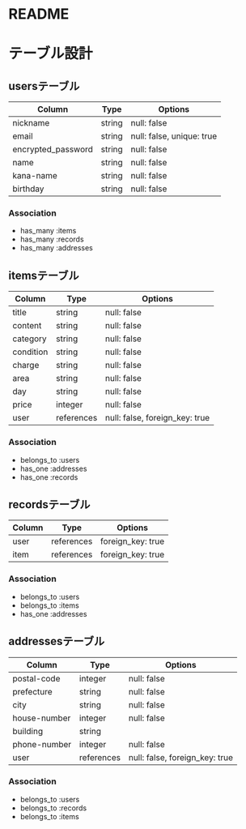 # README
# テーブル設計

## usersテーブル

| Column             | Type   | Options                   |
| ------------------ | -------| --------------------------|
| nickname           | string | null: false               |
| email              | string | null: false, unique: true |
| encrypted_password | string | null: false               |
| name               | string | null: false               |
| kana-name          | string | null: false               |
| birthday           | string | null: false               |

### Association

- has_many :items
- has_many :records
- has_many :addresses

## itemsテーブル

| Column    |Type        | Options                        |
| --------- |------------| ------------------------------ |
| title     | string     | null: false                    |
| content   | string     | null: false                    |
| category  | string     | null: false                    |
| condition | string     | null: false                    |
| charge    | string     | null: false                    |
| area      | string     | null: false                    |
| day       | string     | null: false                    |
| price     | integer    | null: false                    | 
| user      | references | null: false, foreign_key: true |

### Association

- belongs_to :users
- has_one :addresses
- has_one :records

## recordsテーブル

| Column | Type        | Options           |
| -------| ----------- | ----------------- |
| user   | references  | foreign_key: true | 
| item   | references  | foreign_key: true |

### Association

- belongs_to :users
- belongs_to :items
- has_one :addresses

## addressesテーブル

| Column       | Type       | Options                        |
| ------------ | ---------- | ------------------------------ |
| postal-code  | integer    | null: false                    |
| prefecture   | string     | null: false                    |
| city         | string     | null: false                    |
| house-number | integer    | null: false                    |
| building     | string     |                                |
| phone-number | integer    | null: false                    |
| user         | references | null: false, foreign_key: true |

### Association

- belongs_to :users
- belongs_to :records
- belongs_to :items